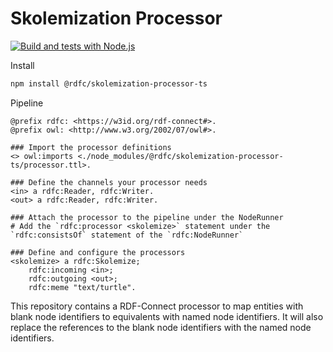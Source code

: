 # Skolemization Processor

[![Build and tests with Node.js](https://github.com/rdf-connect/blank-to-named-node-identifiers-processor-ts/actions/workflows/build-test.yml/badge.svg)](https://github.com/rdf-connect/blank-to-named-node-identifiers-processor-ts/actions/workflows/build-test.yml)

Install
```bash
npm install @rdfc/skolemization-processor-ts
```

Pipeline
```turtle
@prefix rdfc: <https://w3id.org/rdf-connect#>.
@prefix owl: <http://www.w3.org/2002/07/owl#>.

### Import the processor definitions
<> owl:imports <./node_modules/@rdfc/skolemization-processor-ts/processor.ttl>.

### Define the channels your processor needs
<in> a rdfc:Reader, rdfc:Writer.
<out> a rdfc:Reader, rdfc:Writer.

### Attach the processor to the pipeline under the NodeRunner
# Add the `rdfc:processor <skolemize>` statement under the `rdfc:consistsOf` statement of the `rdfc:NodeRunner`

### Define and configure the processors
<skolemize> a rdfc:Skolemize;
    rdfc:incoming <in>;
    rdfc:outgoing <out>;
    rdfc:meme "text/turtle".
```

This repository contains a RDF-Connect processor to map entities with blank node identifiers to equivalents with named
node identifiers.
It will also replace the references to the blank node identifiers with the named node identifiers.

